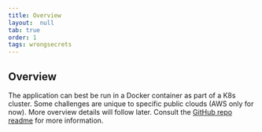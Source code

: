```yaml
---
title: Overview
layout:  null
tab: true
order: 1
tags: wrongsecrets
---
```


## Overview

The application can best be run in a Docker container as part of a K8s cluster. Some challenges are unique to specific public clouds (AWS only for now). More overview details will follow later. Consult the [GitHub repo readme](https://github.com/commjoen/wrongsecrets) for more information.
